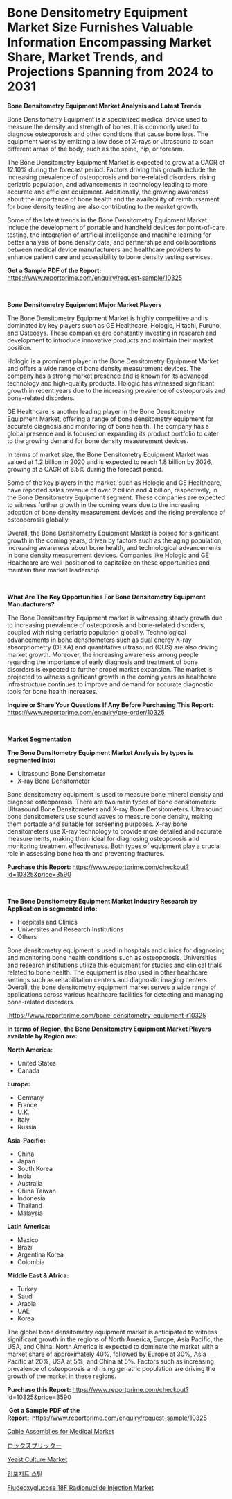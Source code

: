 <p><h1>Bone Densitometry Equipment Market Size Furnishes Valuable Information Encompassing Market Share, Market Trends, and Projections Spanning from 2024 to 2031</h1></p><p><strong>Bone Densitometry Equipment Market Analysis and Latest Trends</strong></p>
<p><p>Bone Densitometry Equipment is a specialized medical device used to measure the density and strength of bones. It is commonly used to diagnose osteoporosis and other conditions that cause bone loss. The equipment works by emitting a low dose of X-rays or ultrasound to scan different areas of the body, such as the spine, hip, or forearm.</p><p>The Bone Densitometry Equipment Market is expected to grow at a CAGR of 12.10% during the forecast period. Factors driving this growth include the increasing prevalence of osteoporosis and bone-related disorders, rising geriatric population, and advancements in technology leading to more accurate and efficient equipment. Additionally, the growing awareness about the importance of bone health and the availability of reimbursement for bone density testing are also contributing to the market growth.</p><p>Some of the latest trends in the Bone Densitometry Equipment Market include the development of portable and handheld devices for point-of-care testing, the integration of artificial intelligence and machine learning for better analysis of bone density data, and partnerships and collaborations between medical device manufacturers and healthcare providers to enhance patient care and accessibility to bone density testing services.</p></p>
<p><strong>Get a Sample PDF of the Report:&nbsp;</strong> <a href="https://www.reportprime.com/enquiry/request-sample/10325">https://www.reportprime.com/enquiry/request-sample/10325</a></p>
<p>&nbsp;</p>
<p><strong>Bone Densitometry Equipment Major Market Players</strong></p>
<p><p>The Bone Densitometry Equipment Market is highly competitive and is dominated by key players such as GE Healthcare, Hologic, Hitachi, Furuno, and Osteosys. These companies are constantly investing in research and development to introduce innovative products and maintain their market position.</p><p>Hologic is a prominent player in the Bone Densitometry Equipment Market and offers a wide range of bone density measurement devices. The company has a strong market presence and is known for its advanced technology and high-quality products. Hologic has witnessed significant growth in recent years due to the increasing prevalence of osteoporosis and bone-related disorders.</p><p>GE Healthcare is another leading player in the Bone Densitometry Equipment Market, offering a range of bone densitometry equipment for accurate diagnosis and monitoring of bone health. The company has a global presence and is focused on expanding its product portfolio to cater to the growing demand for bone density measurement devices.</p><p>In terms of market size, the Bone Densitometry Equipment Market was valued at 1.2 billion in 2020 and is expected to reach 1.8 billion by 2026, growing at a CAGR of 6.5% during the forecast period.</p><p>Some of the key players in the market, such as Hologic and GE Healthcare, have reported sales revenue of over 2 billion and 4 billion, respectively, in the Bone Densitometry Equipment segment. These companies are expected to witness further growth in the coming years due to the increasing adoption of bone density measurement devices and the rising prevalence of osteoporosis globally.</p><p>Overall, the Bone Densitometry Equipment Market is poised for significant growth in the coming years, driven by factors such as the aging population, increasing awareness about bone health, and technological advancements in bone density measurement devices. Companies like Hologic and GE Healthcare are well-positioned to capitalize on these opportunities and maintain their market leadership.</p></p>
<p>&nbsp;</p>
<p><strong>What Are The Key Opportunities For Bone Densitometry Equipment Manufacturers?</strong></p>
<p><p>The Bone Densitometry Equipment market is witnessing steady growth due to increasing prevalence of osteoporosis and bone-related disorders, coupled with rising geriatric population globally. Technological advancements in bone densitometers such as dual energy X-ray absorptiometry (DEXA) and quantitative ultrasound (QUS) are also driving market growth. Moreover, the increasing awareness among people regarding the importance of early diagnosis and treatment of bone disorders is expected to further propel market expansion. The market is projected to witness significant growth in the coming years as healthcare infrastructure continues to improve and demand for accurate diagnostic tools for bone health increases.</p></p>
<p><strong>Inquire or Share Your Questions If Any Before Purchasing This Report:</strong> <a href="https://www.reportprime.com/enquiry/pre-order/10325">https://www.reportprime.com/enquiry/pre-order/10325</a></p>
<p>&nbsp;</p>
<p><strong>Market Segmentation</strong></p>
<p><strong>The Bone Densitometry Equipment Market Analysis by types is segmented into:</strong></p>
<p><ul><li>Ultrasound Bone Densitometer</li><li>X-ray Bone Densitometer</li></ul></p>
<p><p>Bone densitometry equipment is used to measure bone mineral density and diagnose osteoporosis. There are two main types of bone densitometers: Ultrasound Bone Densitometers and X-ray Bone Densitometers. Ultrasound bone densitometers use sound waves to measure bone density, making them portable and suitable for screening purposes. X-ray bone densitometers use X-ray technology to provide more detailed and accurate measurements, making them ideal for diagnosing osteoporosis and monitoring treatment effectiveness. Both types of equipment play a crucial role in assessing bone health and preventing fractures.</p></p>
<p><strong>Purchase this Report:&nbsp;</strong><a href="https://www.reportprime.com/checkout?id=10325&price=3590">https://www.reportprime.com/checkout?id=10325&price=3590</a></p>
<p>&nbsp;</p>
<p><strong>The Bone Densitometry Equipment Market Industry Research by Application is segmented into:</strong></p>
<p><ul><li>Hospitals and Clinics</li><li>Universites and Research Institutions</li><li>Others</li></ul></p>
<p><p>Bone densitometry equipment is used in hospitals and clinics for diagnosing and monitoring bone health conditions such as osteoporosis. Universities and research institutions utilize this equipment for studies and clinical trials related to bone health. The equipment is also used in other healthcare settings such as rehabilitation centers and diagnostic imaging centers. Overall, the bone densitometry equipment market serves a wide range of applications across various healthcare facilities for detecting and managing bone-related disorders.</p></p>
<p><a href="https://www.reportprime.com/bone-densitometry-equipment-r10325">&nbsp;https://www.reportprime.com/bone-densitometry-equipment-r10325</a></p>
<p><strong>In terms of Region, the Bone Densitometry Equipment Market Players available by Region are:</strong></p>
<p>
    <p> <strong> North America: </strong>
        <ul>
            <li>United States</li>
            <li>Canada</li>
        </ul>
        </p> 
    <p> <strong> Europe: </strong>
        <ul>
            <li>Germany</li>
            <li>France</li>
            <li>U.K.</li>
            <li>Italy</li>
            <li>Russia</li>
        </ul>
        </p> 
    <p> <strong> Asia-Pacific: </strong>
        <ul>
            <li>China</li>
            <li>Japan</li>
            <li>South Korea</li>
            <li>India</li>
            <li>Australia</li>
            <li>China Taiwan</li>
            <li>Indonesia</li>
            <li>Thailand</li>
            <li>Malaysia</li>
        </ul>
        </p> 
    <p> <strong> Latin America: </strong>
        <ul>
            <li>Mexico</li>
            <li>Brazil</li>
            <li>Argentina Korea</li>
            <li>Colombia</li>
        </ul>
        </p> 
    <p> <strong> Middle East & Africa: </strong>
        <ul>
            <li>Turkey</li>
            <li>Saudi</li>
            <li>Arabia</li>
            <li>UAE</li>
            <li>Korea</li>
        </ul>
    </p>
    </p>
<p><p>The global bone densitometry equipment market is anticipated to witness significant growth in the regions of North America, Europe, Asia Pacific, the USA, and China. North America is expected to dominate the market with a market share of approximately 40%, followed by Europe at 30%, Asia Pacific at 20%, USA at 5%, and China at 5%. Factors such as increasing prevalence of osteoporosis and rising geriatric population are driving the growth of the market in these regions.</p></p>
<p><strong>Purchase this Report: </strong><a href="https://www.reportprime.com/checkout?id=10325&price=3590">https://www.reportprime.com/checkout?id=10325&price=3590</a></p>
<p>&nbsp;<strong>Get a Sample PDF of the Report:&nbsp;&nbsp;</strong><a href="https://www.reportprime.com/enquiry/request-sample/10325">https://www.reportprime.com/enquiry/request-sample/10325</a></p>
<p><strong></strong></p>
<p><p><a href="https://github.com/MyrtisWest1/Market-Research-Report-List-1/blob/main/cable-assemblies-for-medical-market.md">Cable Assemblies for Medical Market</a></p><p><a href="https://github.com/LizaHeller2023/Market-Research-Report-List-1/blob/main/906117379403.md">ロックスプリッター</a></p><p><a href="https://issuu.com/reportprime-2/docs/yeast-culture-market-size-2030.pptx">Yeast Culture Market</a></p><p><a href="https://github.com/ROBERTS65DAVID/Market-Research-Report-List-1/blob/main/448466074266.md">컴포지트 스틸</a></p><p><a href="https://github.com/LaceyZemlak1/Market-Research-Report-List-1/blob/main/fludeoxyglucose-18f-radionuclide-injection-market.md">Fludeoxyglucose 18F Radionuclide Injection Market</a></p></p>